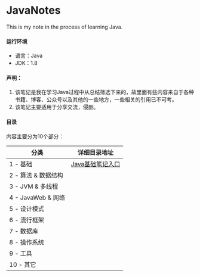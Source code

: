 # JavaNotes
This is my note in the process of learning Java.

#### 运行环境
 - 语言：Java
 - JDK：1.8

#### 声明：
1. 该笔记是我在学习Java过程中从总结筛选下来的，故里面有些内容来自于各种书籍、博客、公众号以及其他的一些地方，一些相关的引用已不可考。
2. 该笔记主要适用于分享交流，侵删。

#### 目录
内容主要分为10个部分：


| 分类 | 详细目录地址                                                    | 
| ---- | ---------------------------------------------------------- | 
| 1 - 基础    | [Java基础笔记入口](https://github.com/feichaiCoding/JavaNotes-JavaBase) |
| 2 - 算法 & 数据结构    | []() |
| 3 - JVM & 多线程    | []() |
| 4 - JavaWeb & 网络    | []() |
| 5 - 设计模式    | []() |
| 6 - 流行框架    | []() |
| 7 - 数据库    | []() |
| 8 - 操作系统    | []() |
| 9 - 工具    | []() |
| 10 - 其它    | []() |
